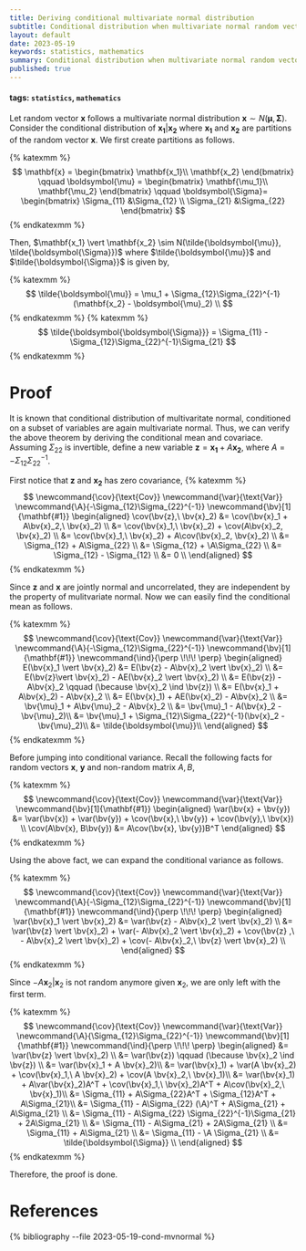 ```yaml
---
title: Deriving conditional multivariate normal distribution
subtitle: Conditional distribution when multivariate normal random vector is conditioned on its partition.
layout: default
date: 2023-05-19
keywords: statistics, mathematics
summary: Conditional distribution when multivariate normal random vector is conditioned on its partition.
published: true
---
```


#### tags: `statistics`, `mathematics`

Let random vector $\mathbf{x}$ follows a multivariate normal distribution $\mathbf{x} \sim N(\boldsymbol{\mu}, \boldsymbol{\Sigma})$. Consider the conditional distribution of $\mathbf{x_1}\vert\mathbf{x_2}$ where $\mathbf{x_1}$ and $\mathbf{x_2}$ are partitions of the random vector $\mathbf{x}$. We first create partitions as follows.

{% katexmm %}
$$
\mathbf{x} = \begin{bmatrix}
\mathbf{x_1}\\
\mathbf{x_2}
\end{bmatrix}
\qquad
\boldsymbol{\mu} = \begin{bmatrix}
\mathbf{\mu_1}\\
\mathbf{\mu_2}
\end{bmatrix}
\qquad
\boldsymbol{\Sigma}=
\begin{bmatrix}
\Sigma_{11} &\Sigma_{12} \\
\Sigma_{21} &\Sigma_{22}
\end{bmatrix}
$$
{% endkatexmm %}

Then, $\mathbf{x_1} \vert \mathbf{x_2} \sim N(\tilde{\boldsymbol{\mu}}, \tilde{\boldsymbol{\Sigma}})$ where $\tilde{\boldsymbol{\mu}}$ and $\tilde{\boldsymbol{\Sigma}}$ is given by,

{% katexmm %}
$$
\tilde{\boldsymbol{\mu}} = \mu_1 + \Sigma_{12}\Sigma_{22}^{-1}(\mathbf{x_2} -
\boldsymbol{\mu}_2) \\
$$
{% endkatexmm %}
{% katexmm %}
$$
\tilde{\boldsymbol{\boldsymbol{\Sigma}}} = \Sigma_{11} - \Sigma_{12}\Sigma_{22}^{-1}\Sigma_{21}
$$
{% endkatexmm %}

# Proof
It is known that conditional distribution of multivaritate normal, conditioned on
a subset of variables are again multivariate normal. Thus, we can verify the
above theorem by deriving the conditional mean and covariace.
Assuming $\Sigma_{22}$ is invertible, define a new variable $\mathbf{z} = \mathbf{x_1} + A\mathbf{x_2}$, where $A = -\Sigma_{12}\Sigma_{22}^{-1}$.

First notice that $\mathbf{z}$ and $\mathbf{x_2}$ has zero covariance,
{% katexmm %}
$$
\newcommand{\cov}{\text{Cov}}
\newcommand{\var}{\text{Var}}
\newcommand{\A}{-\Sigma_{12}\Sigma_{22}^{-1}}
\newcommand{\bv}[1]{\mathbf{#1}}
\begin{aligned}
\cov(\bv{z},\ \bv{x}_2) &= \cov(\bv{x}_1 + A\bv{x}_2,\ \bv{x}_2) \\
&= \cov(\bv{x}_1,\ \bv{x}_2) + \cov(A\bv{x}_2, \bv{x}_2) \\
&= \cov(\bv{x}_1,\ \bv{x}_2) + A\cov(\bv{x}_2, \bv{x}_2) \\
&= \Sigma_{12} + A\Sigma_{22} \\
&= \Sigma_{12} + \A\Sigma_{22} \\
&= \Sigma_{12} - \Sigma_{12} \\
&= 0 \\
\end{aligned}
$$
{% endkatexmm %}

Since $\mathbf{z}$ and $\mathbf{x}$ are jointly normal and uncorrelated, they
are independent by the property of mulitvariate normal. Now we can easily find
the conditional mean as follows.

{% katexmm %}
$$
\newcommand{\cov}{\text{Cov}}
\newcommand{\var}{\text{Var}}
\newcommand{\A}{-\Sigma_{12}\Sigma_{22}^{-1}}
\newcommand{\bv}[1]{\mathbf{#1}}
\newcommand{\ind}{\perp \!\!\! \perp}
\begin{aligned}
E(\bv{x}_1 \vert \bv{x}_2) &= E(\bv{z} - A\bv{x}_2 \vert \bv{x}_2) \\
&= E(\bv{z}\vert \bv{x}_2) - AE(\bv{x}_2 \vert \bv{x}_2) \\
&= E(\bv{z}) - A\bv{x}_2 \qquad (\because \bv{x}_2 \ind \bv{z}) \\
&= E(\bv{x}_1 + A\bv{x}_2) - A\bv{x}_2 \\
&= E(\bv{x}_1) + AE(\bv{x}_2) - A\bv{x}_2 \\
&= \bv{\mu}_1 + A\bv{\mu}_2 - A\bv{x}_2 \\
&= \bv{\mu}_1 - A(\bv{x}_2 - \bv{\mu}_2)\\
&= \bv{\mu}_1 + \Sigma_{12}\Sigma_{22}^{-1}(\bv{x}_2 - \bv{\mu}_2)\\
&= \tilde{\boldsymbol{\mu}}\\
\end{aligned}
$$
{% endkatexmm %}

Before jumping into conditional variance. Recall the following facts for random
vectors $\mathbf{x},\ \mathbf{y}$ and non-random matrix $A, B$, 

{% katexmm %}
$$
\newcommand{\cov}{\text{Cov}}
\newcommand{\var}{\text{Var}}
\newcommand{\bv}[1]{\mathbf{#1}}
\begin{aligned}
\var(\bv{x} + \bv{y}) &= \var(\bv{x}) + \var(\bv{y}) + \cov(\bv{x},\ \bv{y}) +
\cov(\bv{y},\ \bv{x}) \\
\cov(A\bv{x}, B\bv{y}) &= A\cov(\bv{x}, \bv{y})B^T
\end{aligned}
$$
{% endkatexmm %}

Using the above fact, we can expand the conditional variance as follows.

{% katexmm %}
$$
\newcommand{\cov}{\text{Cov}}
\newcommand{\var}{\text{Var}}
\newcommand{\A}{-\Sigma_{12}\Sigma_{22}^{-1}}
\newcommand{\bv}[1]{\mathbf{#1}}
\newcommand{\ind}{\perp \!\!\! \perp}
\begin{aligned}
\var(\bv{x}_1 \vert \bv{x}_2) &= \var(\bv{z} - A\bv{x}_2 \vert \bv{x}_2) \\
&= \var(\bv{z} \vert \bv{x}_2) + \var(- A\bv{x}_2 \vert \bv{x}_2) + \cov(\bv{z}
,\ - A\bv{x}_2 \vert \bv{x}_2) + \cov(- A\bv{x}_2,\ \bv{z} \vert \bv{x}_2) \\
\end{aligned}
$$
{% endkatexmm %}

Since $-A\mathbf{x}_2 \vert \mathbf{x}_2$ is not random anymore given
$\mathbf{x}_2$, we are only left with the first term.
  
{% katexmm %}
$$
\newcommand{\cov}{\text{Cov}}
\newcommand{\var}{\text{Var}}
\newcommand{\A}{\Sigma_{12}\Sigma_{22}^{-1}}
\newcommand{\bv}[1]{\mathbf{#1}}
\newcommand{\ind}{\perp \!\!\! \perp}
\begin{aligned}
&= \var(\bv{z} \vert \bv{x}_2) \\
&= \var(\bv{z})  \qquad (\because \bv{x}_2 \ind \bv{z}) \\
&= \var(\bv{x}_1 + A \bv{x}_2)\\
&= \var(\bv{x}_1) + \var(A \bv{x}_2) + \cov(\bv{x}_1,\ A \bv{x}_2) + \cov(A \bv{x}_2,\ \bv{x}_1)\\
&= \var(\bv{x}_1) + A\var(\bv{x}_2)A^T + \cov(\bv{x}_1,\ \bv{x}_2)A^T + A\cov(\bv{x}_2,\ \bv{x}_1)\\
&= \Sigma_{11} + A\Sigma_{22}A^T + \Sigma_{12}A^T + A\Sigma_{21}\\
&= \Sigma_{11} - A\Sigma_{22} (\A)^T + A\Sigma_{21} + A\Sigma_{21} \\
&= \Sigma_{11} - A\Sigma_{22} \Sigma_{22}^{-1}\Sigma_{21} + 2A\Sigma_{21} \\
&= \Sigma_{11} - A\Sigma_{21} + 2A\Sigma_{21} \\
&= \Sigma_{11} + A\Sigma_{21} \\
&= \Sigma_{11} - \A \Sigma_{21} \\
&= \tilde{\boldsymbol{\Sigma}} \\
\end{aligned}
$$
{% endkatexmm %}

Therefore, the proof is done. 

# References
{% bibliography --file 2023-05-19-cond-mvnormal %}
